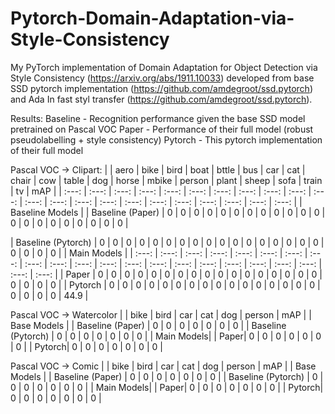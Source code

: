 # Pytorch-Domain-Adaptation-via-Style-Consistency

My PyTorch implementation of Domain Adaptation for Object Detection via Style Consistency (https://arxiv.org/abs/1911.10033) developed from base SSD pytorch implementation (https://github.com/amdegroot/ssd.pytorch) and Ada In fast styl transfer (https://github.com/amdegroot/ssd.pytorch).


Results:
Baseline - Recognition performance given the base SSD model pretrained on Pascal VOC
Paper - Performance of their full model (robust pseudolabelling + style consistency)
Pytorch - This pytorch implementation of their full model


Pascal VOC -> Clipart:
|   | aero | bike | bird | boat | bttle | bus | car | cat | chair | cow | table | dog | horse | mbike | person | plant | sheep | sofa | train | tv | mAP |
| :---: | :---: | :---: | :---: | :---: | :---: | :---: | :---: | :---: | :---: | :---: | :---: | :---: | :---: | :---: | :---: | :---: | :---: | :---: | :---: | :---: | :---: |
| Baseline Models |
| Baseline (Paper) | 0 | 0 | 0 | 0 | 0 | 0 | 0 | 0 | 0 | 0 | 0 | 0 | 0 | 0 | 0 | 0 | 0 | 0 | 0 | 0 | 0 |

| Baseline (Pytorch) | 0 | 0 | 0 | 0 | 0 | 0 | 0 | 0 | 0 | 0 | 0 | 0 | 0 | 0 | 0 | 0 | 0 | 0 | 0 | 0 | 0 |
| Main Models |
| :---: | :---: | :---: | :---: | :---: | :---: | :---: | :---: | :---: | :---: | :---: | :---: | :---: | :---: | :---: | :---: | :---: | :---: | :---: | :---: | :---: | :---: |
| Paper | 0 | 0 | 0 | 0 | 0 | 0 | 0 | 0 | 0 | 0 | 0 | 0 | 0 | 0 | 0 | 0 | 0 | 0 | 0 | 0 | 0 |
| Pytorch | 0 | 0 | 0 | 0 | 0 | 0 | 0 | 0 | 0 | 0 | 0 | 0 | 0 | 0 | 0 | 0 | 0 | 0 | 0 | 0 | 44.9 |


Pascal VOC -> Watercolor
|   | bike | bird | car | cat | dog | person | mAP |
| Base Models |
| Baseline (Paper) | 0 | 0 | 0 | 0 | 0 | 0 | 0 | 
| Baseline (Pytorch) | 0 | 0 | 0 | 0 | 0 | 0 | 0 | 
| Main Models|
| Paper| 0 | 0 | 0 | 0 | 0 | 0 | 0 | 
| Pytorch| 0 | 0 | 0 | 0 | 0 | 0 | 0 | 

Pascal VOC -> Comic
|   | bike | bird | car | cat | dog | person | mAP |
| Base Models |
| Baseline (Paper) | 0 | 0 | 0 | 0 | 0 | 0 | 0 | 
| Baseline (Pytorch) | 0 | 0 | 0 | 0 | 0 | 0 | 0 | 
| Main Models|
| Paper| 0 | 0 | 0 | 0 | 0 | 0 | 0 | 
| Pytorch| 0 | 0 | 0 | 0 | 0 | 0 | 0 | 
